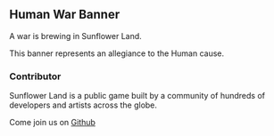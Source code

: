 ## Human War Banner

A war is brewing in Sunflower Land.

This banner represents an allegiance to the Human cause.

### Contributor

Sunflower Land is a public game built by a community of hundreds of developers and artists across the globe.

Come join us on [Github](https://github.com/sunflower-land/sunflower-land)
